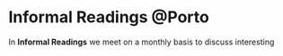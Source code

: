 # Informal Readings @Porto

In **Informal Readings** we meet on a monthly basis to discuss interesting 

